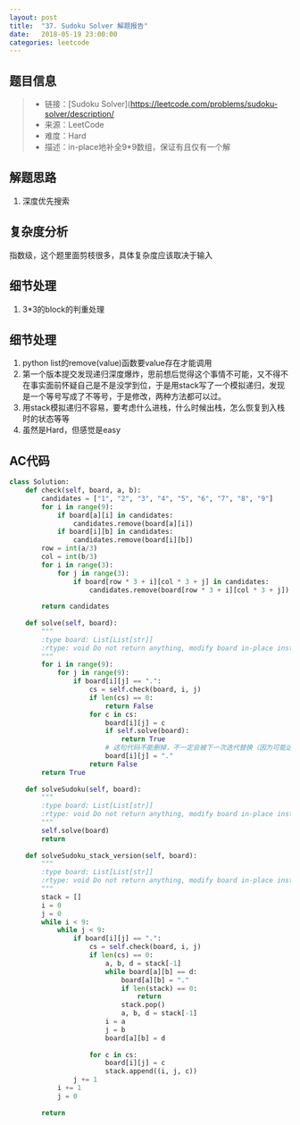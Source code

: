 ```yaml
---
layout: post
title:  "37. Sudoku Solver 解题报告"
date:   2018-05-19 23:00:00
categories: leetcode
---
```



## 题目信息

> * 链接：[Sudoku Solver](https://leetcode.com/problems/sudoku-solver/description/
> * 来源：LeetCode
> * 难度：Hard
> * 描述：in-place地补全9\*9数组，保证有且仅有一个解

## 解题思路
1. 深度优先搜索

## 复杂度分析
指数级，这个题里面剪枝很多，具体复杂度应该取决于输入

## 细节处理
1. 3\*3的block的判重处理

## 细节处理
1. python list的remove(value)函数要value存在才能调用
2. 第一个版本提交发现递归深度爆炸，思前想后觉得这个事情不可能，又不得不在事实面前怀疑自己是不是没学到位，于是用stack写了一个模拟递归，发现是一个等号写成了不等号，于是修改，两种方法都可以过。
3. 用stack模拟递归不容易，要考虑什么进栈，什么时候出栈，怎么恢复到入栈时的状态等等
4. 虽然是Hard，但感觉是easy

## AC代码

``` python
class Solution:
    def check(self, board, a, b):
        candidates = ["1", "2", "3", "4", "5", "6", "7", "8", "9"]
        for i in range(9):
            if board[a][i] in candidates:
                candidates.remove(board[a][i])
            if board[i][b] in candidates:
                candidates.remove(board[i][b])
        row = int(a/3)
        col = int(b/3)
        for i in range(3):
            for j in range(3):
                if board[row * 3 + i][col * 3 + j] in candidates:
                    candidates.remove(board[row * 3 + i][col * 3 + j])
                
        return candidates
     
    def solve(self, board):
        """
        :type board: List[List[str]]
        :rtype: void Do not return anything, modify board in-place instead.
        """
        for i in range(9):
            for j in range(9):
                if board[i][j] == ".":
                    cs = self.check(board, i, j)
                    if len(cs) == 0:
                        return False
                    for c in cs:
                        board[i][j] = c
                        if self.solve(board):
                            return True
                        # 这句代码不能删掉，不一定会被下一次迭代替换（因为可能这就是循环的最后一次迭代）
                        board[i][j] = "."
                    return False
        return True
    
    def solveSudoku(self, board):
        """
        :type board: List[List[str]]
        :rtype: void Do not return anything, modify board in-place instead.
        """
        self.solve(board)
        return 
    
    def solveSudoku_stack_version(self, board):
        """
        :type board: List[List[str]]
        :rtype: void Do not return anything, modify board in-place instead.
        """
        stack = []
        i = 0
        j = 0
        while i < 9:
            while j < 9:
                if board[i][j] == ".":
                    cs = self.check(board, i, j)
                    if len(cs) == 0:
                        a, b, d = stack[-1]
                        while board[a][b] == d:
                            board[a][b] = "."
                            if len(stack) == 0:
                                return 
                            stack.pop()
                            a, b, d = stack[-1]
                        i = a 
                        j = b
                        board[a][b] = d 
                        
                    for c in cs:
                        board[i][j] = c
                        stack.append((i, j, c))
                j += 1
            i += 1
            j = 0
                            
        return 

```



[jekyll-docs]: https://jekyllrb.com/docs/home
[jekyll-gh]:   https://github.com/jekyll/jekyll
[jekyll-talk]: https://talk.jekyllrb.com/

